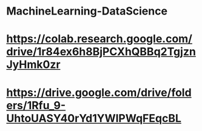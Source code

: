 # MachineLearning-DataScience

# https://colab.research.google.com/drive/1r84ex6h8BjPCXhQBBq2TgjznJyHmk0zr
# https://drive.google.com/drive/folders/1Rfu_9-UhtoUASY40rYd1YWlPWqFEqcBL